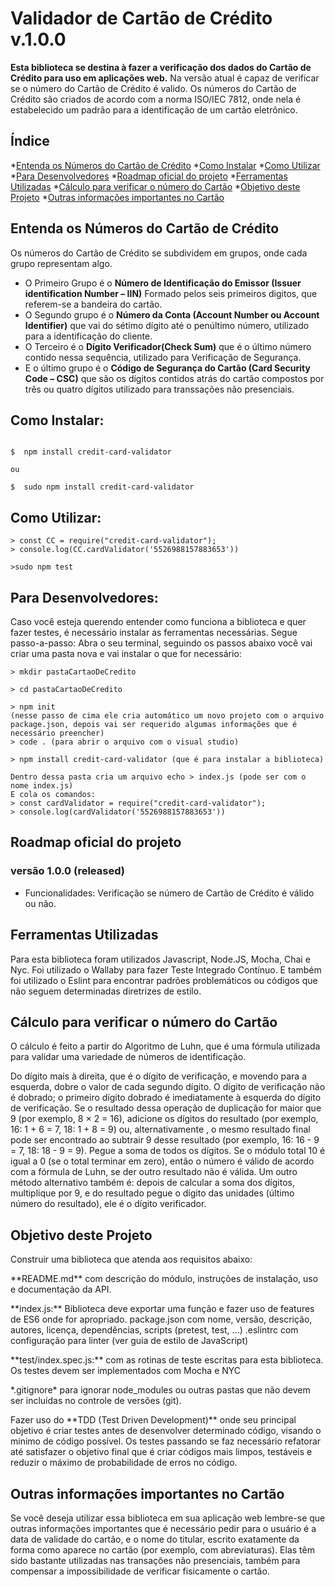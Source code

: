 # Validador de Cartão de Crédito v.1.0.0

**Esta biblioteca se destina à fazer a verificação dos dados do Cartão de Crédito para uso em aplicações web.**
Na versão atual é capaz de verificar se o número do Cartão de Crédito é valido.
Os números do Cartão de Crédito são criados de acordo com a norma ISO/IEC 7812, onde nela é estabelecido um padrão para a identificação de um cartão eletrônico. 

## Índice

*[Entenda os Números do Cartão de Crédito](#Entenda-os-Números-do-Cartão-de-Crédito)
*[Como Instalar](#Como-Instalar)
*[Como Utilizar](#Como-Utilizar)
*[Para Desenvolvedores](#Para-Desenvolvedores)
*[Roadmap oficial do projeto](#Roadmap-oficial-do-projeto)
*[Ferramentas Utilizadas](#Ferramentas-Utilizadas)
*[Cálculo para verificar o número do Cartão](#Cálculo-para-verificar-o-número-do-Cartão)
*[Objetivo deste Projeto](#Objetivo-deste-Projeto)
*[Outras informações importantes no Cartão](#Outras-informações-importantes-no-Cartão)

## Entenda os Números do Cartão de Crédito
Os números do Cartão de Crédito se subdividem em grupos, onde cada grupo representam algo.
- O Primeiro Grupo é o **Número de Identificação do Emissor (Issuer identification Number – IIN)**
Formado pelos seis primeiros digitos, que referem-se a bandeira do cartão.
- O Segundo grupo é o **Número da Conta (Account Number ou Account Identifier)** que vai do sétimo dígito até o penúltimo número, utilizado para a identificação do cliente.
- O Terceiro é o **Dígito Verificador(Check Sum)** que é o último número contido nessa sequência, utilizado para Verificação de Segurança.
- E o último grupo é o **Código de Segurança do Cartão (Card Security Code – CSC)** que são os dígitos contidos atrás do cartão compostos por três ou quatro dígitos utilizado para transsações não presenciais.

## Como Instalar:

```shell

$  npm install credit-card-validator

ou 

$  sudo npm install credit-card-validator

```

## Como Utilizar:

```node
> const CC = require("credit-card-validator");
> console.log(CC.cardValidator('5526988157883653'))

>sudo npm test

```

## Para Desenvolvedores:
Caso você esteja querendo entender como funciona a biblioteca e quer fazer testes, é necessário instalar as ferramentas necessárias. Segue passo-a-passo:
Abra o seu terminal, seguindo os passos abaixo você vai criar uma pasta nova e vai instalar o que for necessário:

```node
> mkdir pastaCartaoDeCredito

> cd pastaCartaoDeCredito

> npm init
(nesse passo de cima ele cria automático um novo projeto com o arquivo package.json, depois vai ser requerido algumas informações que é necessário preencher)
> code . (para abrir o arquivo com o visual studio)

> npm install credit-card-validator (que é para instalar a biblioteca)

Dentro dessa pasta cria um arquivo echo > index.js (pode ser com o nome index.js)
E cola os comandos: 
> const cardValidator = require("credit-card-validator");
> console.log(cardValidator('5526988157883653'))
```

## Roadmap oficial do projeto
### versão 1.0.0 (released)
- Funcionalidades: Verificação se número de Cartão de Crédito é válido ou não.

## Ferramentas Utilizadas
Para esta biblioteca foram utilizados Javascript, Node.JS, Mocha, Chai e Nyc.
Foi utilizado o Wallaby para fazer Teste Integrado Contínuo.
E também foi utilizado o Eslint para encontrar padrões problemáticos ou códigos que não seguem determinadas diretrizes de estilo.

## Cálculo para verificar o número do Cartão
O cálculo é feito a partir do Algoritmo de Luhn, que é uma fórmula utilizada para validar uma variedade de números de identificação.

Do dígito mais à direita, que é o dígito de verificação, e movendo para a esquerda, dobre o valor de cada segundo dígito. O dígito de verificação não é dobrado; o primeiro dígito dobrado é imediatamente à esquerda do dígito de verificação. Se o resultado dessa operação de duplicação for maior que 9 (por exemplo, 8 × 2 = 16), adicione os dígitos do resultado (por exemplo, 16: 1 + 6 = 7, 18: 1 + 8 = 9) ou, alternativamente , o mesmo resultado final pode ser encontrado ao subtrair 9 desse resultado (por exemplo, 16: 16 - 9 = 7, 18: 18 - 9 = 9).
Pegue a soma de todos os dígitos.
Se o módulo total 10 é igual a 0 (se o total terminar em zero), então o número é válido de acordo com a fórmula de Luhn, se der outro resultado não é válida. 
Um outro método alternativo também é: depois de calcular a soma dos dígitos, multiplique por 9, e do resultado pegue o dígito das unidades (último número do resultado), ele é o dígito verificador.

## Objetivo deste Projeto
Construir uma biblioteca que atenda aos requisitos abaixo:
<p>**README.md** com descrição do módulo, instruções de instalação, uso e documentação da API.</p>
<p>**index.js:** Biblioteca deve exportar uma função e fazer uso de features de ES6 onde for apropriado.
package.json com nome, versão, descrição, autores, licença, dependências, scripts (pretest, test, ...)
.eslintrc com configuração para linter (ver guia de estilo de JavaScript)</p>
<p>**test/index.spec.js:** com as rotinas de teste escritas para esta biblioteca. Os testes devem ser implementados com Mocha e NYC </p>
<p>*.gitignore* para ignorar node_modules ou outras pastas que não devem ser incluídas no controle de versões (git).</p>
<p>Fazer uso do **TDD (Test Driven Development)** onde seu principal objetivo é criar testes antes de desenvolver determinado código, visando o mínimo de código possível. Os testes passando se faz necessário refatorar até satisfazer o objetivo final que é criar códigos mais limpos, testáveis e reduzir o máximo de probabilidade de erros no código. </p>

## Outras informações importantes no Cartão
Se você deseja utilizar essa biblioteca em sua aplicação web lembre-se que outras informações importantes que é necessário pedir para o usuário é a data de validade do cartão, e o nome do titular, escrito exatamente da forma como aparece no cartão (por exemplo, com abreviaturas).
Elas têm sido bastante utilizadas nas transações não presenciais, também para compensar a impossibilidade de verificar fisicamente o cartão.
